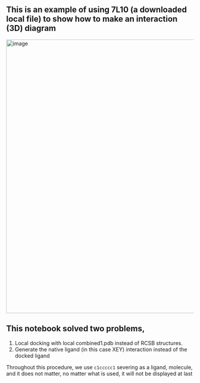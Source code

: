 
## This is an example of using 7L10 (a downloaded local file) to show how to make an interaction (3D) diagram 

<img width="736" alt="image" src="https://github.com/quantaosun/labodock_binder_pl2/assets/75652473/fb4e6f5f-378d-4857-9812-c6f3144403a8">

## This notebook solved two problems,  

1. Local docking with local combined1.pdb instead of RCSB structures.
2. Generate the native ligand (in this case XEY) interaction instead of the docked ligand

Throughout this procedure, we use ```c1ccccc1``` severing as a ligand, molecule, and it does not matter,  no matter what is used, it will not be displayed at last
